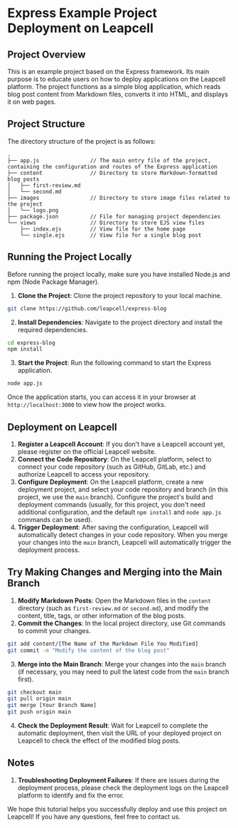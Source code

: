 # Express Example Project Deployment on Leapcell

## Project Overview

This is an example project based on the Express framework. Its main purpose is to educate users on how to deploy applications on the Leapcell platform. The project functions as a simple blog application, which reads blog post content from Markdown files, converts it into HTML, and displays it on web pages.

## Project Structure

The directory structure of the project is as follows:

```
.
├── app.js                // The main entry file of the project, containing the configuration and routes of the Express application
├── content               // Directory to store Markdown-formatted blog posts
│   ├── first-review.md
│   └── second.md
├── images                // Directory to store image files related to the project
│   └── logo.png
├── package.json          // File for managing project dependencies
└── views                 // Directory to store EJS view files
    ├── index.ejs         // View file for the home page
    └── single.ejs        // View file for a single blog post
```

## Running the Project Locally

Before running the project locally, make sure you have installed Node.js and npm (Node Package Manager).

1. **Clone the Project**: Clone the project repository to your local machine.

```bash
git clone https://github.com/leapcell/express-blog
```

2. **Install Dependencies**: Navigate to the project directory and install the required dependencies.

```bash
cd express-blog
npm install
```

3. **Start the Project**: Run the following command to start the Express application.

```bash
node app.js
```

Once the application starts, you can access it in your browser at `http://localhost:3000` to view how the project works.

## Deployment on Leapcell

1. **Register a Leapcell Account**: If you don't have a Leapcell account yet, please register on the official Leapcell website.
2. **Connect the Code Repository**: On the Leapcell platform, select to connect your code repository (such as GitHub, GitLab, etc.) and authorize Leapcell to access your repository.
3. **Configure Deployment**: On the Leapcell platform, create a new deployment project, and select your code repository and branch (in this project, we use the `main` branch). Configure the project's build and deployment commands (usually, for this project, you don't need additional configuration, and the default `npm install` and `node app.js` commands can be used).
4. **Trigger Deployment**: After saving the configuration, Leapcell will automatically detect changes in your code repository. When you merge your changes into the `main` branch, Leapcell will automatically trigger the deployment process.

## Try Making Changes and Merging into the Main Branch

1. **Modify Markdown Posts**: Open the Markdown files in the `content` directory (such as `first-review.md` or `second.md`), and modify the content, title, tags, or other information of the blog posts.
2. **Commit the Changes**: In the local project directory, use Git commands to commit your changes.

```bash
git add content/[The Name of the Markdown File You Modified]
git commit -m "Modify the content of the blog post"
```

3. **Merge into the Main Branch**: Merge your changes into the `main` branch (if necessary, you may need to pull the latest code from the `main` branch first).

```bash
git checkout main
git pull origin main
git merge [Your Branch Name]
git push origin main
```

4. **Check the Deployment Result**: Wait for Leapcell to complete the automatic deployment, then visit the URL of your deployed project on Leapcell to check the effect of the modified blog posts.

## Notes

1. **Troubleshooting Deployment Failures**: If there are issues during the deployment process, please check the deployment logs on the Leapcell platform to identify and fix the error.

We hope this tutorial helps you successfully deploy and use this project on Leapcell! If you have any questions, feel free to contact us.
